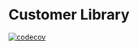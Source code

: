 # Customer Library

[![codecov](https://codecov.io/gh/NKaty/CustomerLibrary/branch/data-layer/graph/badge.svg?token=RYH09HPEW9)](https://codecov.io/gh/NKaty/CustomerLibrary)